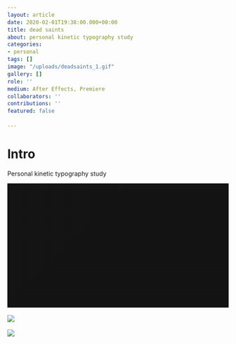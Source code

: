 ```yaml
---
layout: article
date: 2020-02-01T19:38:00.000+00:00
title: dead saints
about: personal kinetic typography study
categories:
- personal
tags: []
image: "/uploads/deadsaints_1.gif"
gallery: []
role: ''
medium: After Effects, Premiere
collaborators: ''
contributions: ''
featured: false

---
```

# Intro

Personal kinetic typography study

![](/uploads/deadsaints.gif)

![](/uploads/deadsaints_2-1.gif)

![](/uploads/deadsaints_3-1.gif)